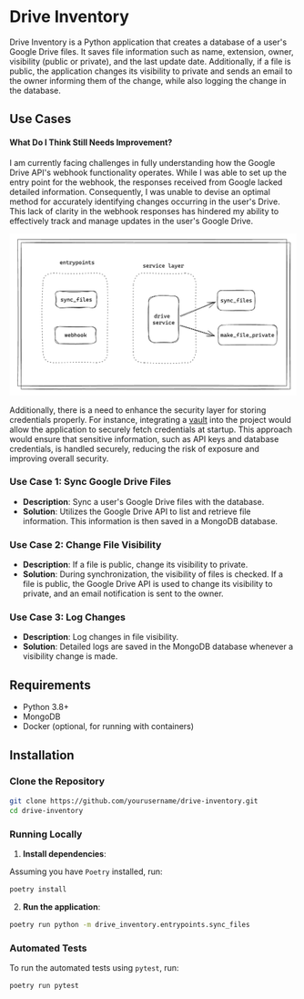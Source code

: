 # Drive Inventory

Drive Inventory is a Python application that creates a database of a user's Google Drive files.
It saves file information such as name, extension, owner, visibility (public or private), and
the last update date. Additionally, if a file is public, the application changes its visibility
to private and sends an email to the owner informing them of the change, while also logging the
change in the database.

## Use Cases

#### What Do I Think Still Needs Improvement?

I am currently facing challenges in fully understanding how the Google Drive API's webhook functionality operates. While I was able to set up the entry point for the webhook, the responses received from Google lacked detailed information. Consequently, I was unable to devise an optimal method for accurately identifying changes occurring in the user's Drive. This lack of clarity in the webhook responses has hindered my ability to effectively track and manage updates in the user's Google Drive.

![System architecture](./imgs/drive_inventory.png)

Additionally, there is a need to enhance the security layer for storing credentials properly. For instance, integrating a [vault](https://github.com/hashicorp/vault) into the project would allow the application to securely fetch credentials at startup. This approach would ensure that sensitive information, such as API keys and database credentials, is handled securely, reducing the risk of exposure and improving overall security.

### Use Case 1: Sync Google Drive Files
- **Description**: Sync a user's Google Drive files with the database.
- **Solution**: Utilizes the Google Drive API to list and retrieve file information. This
  information is then saved in a MongoDB database.

### Use Case 2: Change File Visibility
- **Description**: If a file is public, change its visibility to private.
- **Solution**: During synchronization, the visibility of files is checked. If a file is public,
  the Google Drive API is used to change its visibility to private, and an email notification is
  sent to the owner.

### Use Case 3: Log Changes
- **Description**: Log changes in file visibility.
- **Solution**: Detailed logs are saved in the MongoDB database whenever a visibility change is
  made.

## Requirements

- Python 3.8+
- MongoDB
- Docker (optional, for running with containers)

## Installation

### Clone the Repository

```sh
git clone https://github.com/yourusername/drive-inventory.git
cd drive-inventory
```

### Running Locally

1. **Install dependencies**:

Assuming you have `Poetry` installed, run:

```sh
poetry install
```

2. **Run the application**:

```sh
poetry run python -m drive_inventory.entrypoints.sync_files
```

### Automated Tests

To run the automated tests using `pytest`, run:

```sh
poetry run pytest
```
